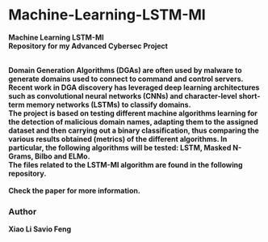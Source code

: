 # Machine-Learning-LSTM-MI
<b>Machine Learning LSTM-MI <br><b>
Repository for my Advanced Cybersec Project <br><br>

Domain Generation Algorithms (DGAs) are often used by malware to generate domains used to connect to command and control servers. Recent work in DGA discovery has leveraged deep learning architectures such as convolutional neural networks (CNNs) and character-level short-term memory networks (LSTMs) to classify domains. <br>
The project is based on testing different machine algorithms learning for the detection of malicious domain names, adapting them to the assigned dataset and then carrying out a binary classification, thus comparing the various results obtained (metrics) of the different algorithms. In particular, the following algorithms will be tested: LSTM, Masked N-Grams, Bilbo and ELMo. <br>
The files related to the LSTM-MI algorithm are found in the following repository.
<br>  
Check the paper for more information.
### Author
Xiao Li Savio Feng
